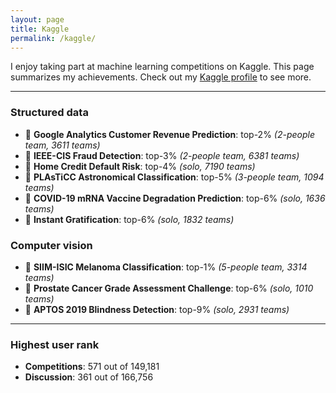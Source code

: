 ```yaml
---
layout: page
title: Kaggle
permalink: /kaggle/
---
```


I enjoy taking part at machine learning competitions on Kaggle. This page summarizes my achievements. Check out my [Kaggle profile](https://www.kaggle.com/kozodoi) to see more.

---

### Structured data

- 🥈 **Google Analytics Customer Revenue Prediction**: top-2% *(2-people team, 3611 teams)*
- 🥈 **IEEE-CIS Fraud Detection**: top-3% *(2-people team, 6381 teams)*
- 🥈 **Home Credit Default Risk**: top-4% *(solo, 7190 teams)*
- 🥈 **PLAsTiCC Astronomical Classification**: top-5% *(3-people team, 1094 teams)*
- 🥉 **COVID-19 mRNA Vaccine Degradation Prediction**: top-6% *(solo, 1636 teams)*
- 🥉 **Instant Gratification**: top-6% *(solo, 1832 teams)*


### Computer vision

- 🥇 **SIIM-ISIC Melanoma Classification**: top-1% *(5-people team, 3314 teams)*
- 🥉 **Prostate Cancer Grade Assessment Challenge**: top-6% *(solo, 1010 teams)*
- 🥉 **APTOS 2019 Blindness Detection**: top-9% *(solo, 2931 teams)*

---

### Highest user rank
- **Competitions**: 571 out of 149,181
- **Discussion**: 361 out of 166,756